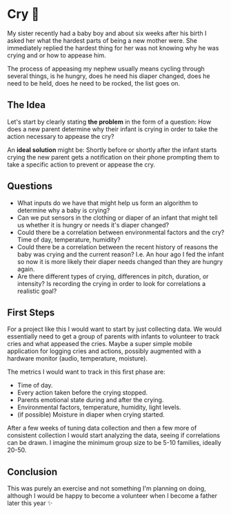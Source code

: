 Cry :baby:
========

My sister recently had a baby boy and about six weeks after his birth I asked her what the hardest parts of being a new mother were. She immediately replied the hardest thing for her was not knowing why he was crying and or how to appease him.

The process of appeasing my nephew usually means cycling through several things, is he hungry, does he need his diaper changed, does he need to be held, does he need to be rocked, the list goes on.

## The Idea

Let's start by clearly stating **the problem** in the form of a question: How does a new parent determine why their infant is crying in order to take the action necessary to appease the cry?

An **ideal solution** might be: Shortly before or shortly after the infant starts crying the new parent gets a notification on their phone prompting them to take a specific action to prevent or appease the cry.

## Questions

* What inputs do we have that might help us form an algorithm to determine why a baby is crying?
* Can we put sensors in the clothing or diaper of an infant that might tell us whether it is hungry or needs it's diaper changed?
* Could there be a correlation between environmental factors and the cry? Time of day, temperature, humidity?
* Could there be a correlation between the recent history of reasons the baby was crying and the current reason? I.e. An hour ago I fed the infant so now it is more likely their diaper needs changed than they are hungry again.
* Are there different types of crying, differences in pitch, duration, or intensity? Is recording the crying in order to look for correlations a realistic goal?

## First Steps

For a project like this I would want to start by just collecting data. We would essentially need to get a group of parents with infants to volunteer to track cries and what appeased the cries. Maybe a super simple mobile application for logging cries and actions, possibly augmented with a hardware monitor (audio, temperature, moisture).

The metrics I would want to track in this first phase are:

* Time of day.
* Every action taken before the crying stopped.
* Parents emotional state during and after the crying.
* Environmental factors, temperature, humidity, light levels.
* (if possible) Moisture in diaper when crying started.

After a few weeks of tuning data collection and then a few more of consistent collection I would start analyzing the data, seeing if correlations can be drawn. I imagine the minimum group size to be 5-10 families, ideally 20-50.

## Conclusion

This was purely an exercise and not something I'm planning on doing, although I would be happy to become a volunteer when I become a father later this year :sparkles:
